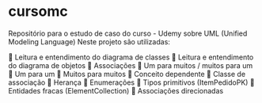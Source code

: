 # cursomc

Repositório para o estudo de caso do curso - Udemy sobre UML (Unified Modeling Language)
Neste projeto são utilizadas:

 Leitura e entendimento do diagrama de classes
 Leitura e entendimento do diagrama de objetos
 Associações
 Um para muitos / muitos para um
 Um para um
 Muitos para muitos
 Conceito dependente
 Classe de associação
 Herança
 Enumerações
 Tipos primitivos (ItemPedidoPK)
 Entidades fracas (ElementCollection)
 Associações direcionadas
